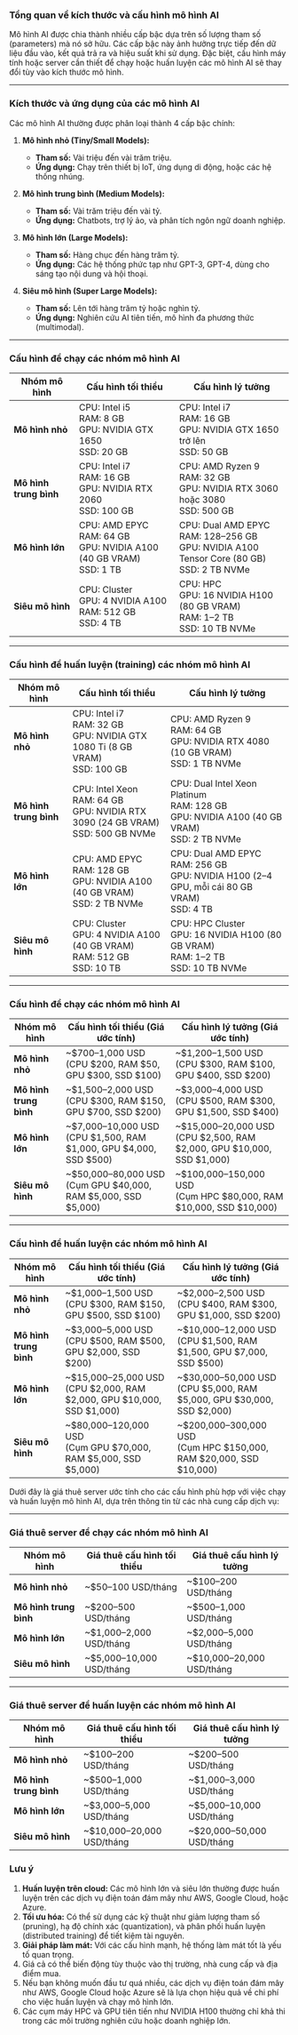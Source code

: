 ### Tổng quan về kích thước và cấu hình mô hình AI

Mô hình AI được chia thành nhiều cấp bậc dựa trên số lượng tham số (parameters) mà nó sở hữu. Các cấp bậc này ảnh hưởng trực tiếp đến dữ liệu đầu vào, kết quả trả ra và hiệu suất khi sử dụng. Đặc biệt, cấu hình máy tính hoặc server cần thiết để chạy hoặc huấn luyện các mô hình AI sẽ thay đổi tùy vào kích thước mô hình.

---

### Kích thước và ứng dụng của các mô hình AI
Các mô hình AI thường được phân loại thành 4 cấp bậc chính:

1. **Mô hình nhỏ (Tiny/Small Models):**
   - **Tham số:** Vài triệu đến vài trăm triệu.
   - **Ứng dụng:** Chạy trên thiết bị IoT, ứng dụng di động, hoặc các hệ thống nhúng.

2. **Mô hình trung bình (Medium Models):**
   - **Tham số:** Vài trăm triệu đến vài tỷ.
   - **Ứng dụng:** Chatbots, trợ lý ảo, và phân tích ngôn ngữ doanh nghiệp.

3. **Mô hình lớn (Large Models):**
   - **Tham số:** Hàng chục đến hàng trăm tỷ.
   - **Ứng dụng:** Các hệ thống phức tạp như GPT-3, GPT-4, dùng cho sáng tạo nội dung và hội thoại.

4. **Siêu mô hình (Super Large Models):**
   - **Tham số:** Lên tới hàng trăm tỷ hoặc nghìn tỷ.
   - **Ứng dụng:** Nghiên cứu AI tiên tiến, mô hình đa phương thức (multimodal).

---

### Cấu hình để chạy các nhóm mô hình AI

| **Nhóm mô hình**     | **Cấu hình tối thiểu**                                                                                     | **Cấu hình lý tưởng**                                                                                   |
|-----------------------|----------------------------------------------------------------------------------------------------------|--------------------------------------------------------------------------------------------------------|
| **Mô hình nhỏ**       | CPU: Intel i5 <br> RAM: 8 GB <br> GPU: NVIDIA GTX 1650 <br> SSD: 20 GB                                   | CPU: Intel i7 <br> RAM: 16 GB <br> GPU: NVIDIA GTX 1650 trở lên <br> SSD: 50 GB                        |
| **Mô hình trung bình**| CPU: Intel i7 <br> RAM: 16 GB <br> GPU: NVIDIA RTX 2060 <br> SSD: 100 GB                                | CPU: AMD Ryzen 9 <br> RAM: 32 GB <br> GPU: NVIDIA RTX 3060 hoặc 3080 <br> SSD: 500 GB                  |
| **Mô hình lớn**       | CPU: AMD EPYC <br> RAM: 64 GB <br> GPU: NVIDIA A100 (40 GB VRAM) <br> SSD: 1 TB                          | CPU: Dual AMD EPYC <br> RAM: 128–256 GB <br> GPU: NVIDIA A100 Tensor Core (80 GB) <br> SSD: 2 TB NVMe  |
| **Siêu mô hình**      | CPU: Cluster <br> GPU: 4 NVIDIA A100 <br> RAM: 512 GB <br> SSD: 4 TB                                    | CPU: HPC <br> GPU: 16 NVIDIA H100 (80 GB VRAM) <br> RAM: 1–2 TB <br> SSD: 10 TB NVMe                   |

---

### Cấu hình để huấn luyện (training) các nhóm mô hình AI

| **Nhóm mô hình**     | **Cấu hình tối thiểu**                                                                                     | **Cấu hình lý tưởng**                                                                                   |
|-----------------------|----------------------------------------------------------------------------------------------------------|--------------------------------------------------------------------------------------------------------|
| **Mô hình nhỏ**       | CPU: Intel i7 <br> RAM: 32 GB <br> GPU: NVIDIA GTX 1080 Ti (8 GB VRAM) <br> SSD: 100 GB                  | CPU: AMD Ryzen 9 <br> RAM: 64 GB <br> GPU: NVIDIA RTX 4080 (10 GB VRAM) <br> SSD: 1 TB NVMe            |
| **Mô hình trung bình**| CPU: Intel Xeon <br> RAM: 64 GB <br> GPU: NVIDIA RTX 3090 (24 GB VRAM) <br> SSD: 500 GB NVMe            | CPU: Dual Intel Xeon Platinum <br> RAM: 128 GB <br> GPU: NVIDIA A100 (40 GB VRAM) <br> SSD: 2 TB NVMe  |
| **Mô hình lớn**       | CPU: AMD EPYC <br> RAM: 128 GB <br> GPU: NVIDIA A100 (40 GB VRAM) <br> SSD: 2 TB NVMe                   | CPU: Dual AMD EPYC <br> RAM: 256 GB <br> GPU: NVIDIA H100 (2–4 GPU, mỗi cái 80 GB VRAM) <br> SSD: 4 TB |
| **Siêu mô hình**      | CPU: Cluster <br> GPU: 4 NVIDIA A100 (40 GB VRAM) <br> RAM: 512 GB <br> SSD: 10 TB                      | CPU: HPC Cluster <br> GPU: 16 NVIDIA H100 (80 GB VRAM) <br> RAM: 1–2 TB <br> SSD: 10 TB NVMe           |

---

### **Cấu hình để chạy các nhóm mô hình AI**

| **Nhóm mô hình**     | **Cấu hình tối thiểu (Giá ước tính)**                                    | **Cấu hình lý tưởng (Giá ước tính)**                                    |
|-----------------------|------------------------------------------------------------------------|------------------------------------------------------------------------|
| **Mô hình nhỏ**       | ~$700–1,000 USD <br> (CPU $200, RAM $50, GPU $300, SSD $100)          | ~$1,200–1,500 USD <br> (CPU $300, RAM $100, GPU $400, SSD $200)       |
| **Mô hình trung bình**| ~$1,500–2,000 USD <br> (CPU $300, RAM $150, GPU $700, SSD $200)       | ~$3,000–4,000 USD <br> (CPU $500, RAM $300, GPU $1,500, SSD $400)     |
| **Mô hình lớn**       | ~$7,000–10,000 USD <br> (CPU $1,500, RAM $1,000, GPU $4,000, SSD $500) | ~$15,000–20,000 USD <br> (CPU $2,500, RAM $2,000, GPU $10,000, SSD $1,000) |
| **Siêu mô hình**      | ~$50,000–80,000 USD <br> (Cụm GPU $40,000, RAM $5,000, SSD $5,000)    | ~$100,000–150,000 USD <br> (Cụm HPC $80,000, RAM $10,000, SSD $10,000) |

---

### **Cấu hình để huấn luyện các nhóm mô hình AI**

| **Nhóm mô hình**     | **Cấu hình tối thiểu (Giá ước tính)**                                    | **Cấu hình lý tưởng (Giá ước tính)**                                    |
|-----------------------|------------------------------------------------------------------------|------------------------------------------------------------------------|
| **Mô hình nhỏ**       | ~$1,000–1,500 USD <br> (CPU $300, RAM $150, GPU $500, SSD $100)        | ~$2,000–2,500 USD <br> (CPU $400, RAM $300, GPU $1,000, SSD $200)      |
| **Mô hình trung bình**| ~$3,000–5,000 USD <br> (CPU $500, RAM $500, GPU $2,000, SSD $200)      | ~$10,000–12,000 USD <br> (CPU $1,500, RAM $1,500, GPU $7,000, SSD $500) |
| **Mô hình lớn**       | ~$15,000–25,000 USD <br> (CPU $2,000, RAM $2,000, GPU $10,000, SSD $1,000) | ~$30,000–50,000 USD <br> (CPU $5,000, RAM $5,000, GPU $30,000, SSD $2,000) |
| **Siêu mô hình**      | ~$80,000–120,000 USD <br> (Cụm GPU $70,000, RAM $5,000, SSD $5,000)    | ~$200,000–300,000 USD <br> (Cụm HPC $150,000, RAM $20,000, SSD $10,000) |

Dưới đây là giá thuê server ước tính cho các cấu hình phù hợp với việc chạy và huấn luyện mô hình AI, dựa trên thông tin từ các nhà cung cấp dịch vụ:

---

### **Giá thuê server để chạy các nhóm mô hình AI**

| **Nhóm mô hình**     | **Giá thuê cấu hình tối thiểu**                     | **Giá thuê cấu hình lý tưởng**                     |
|-----------------------|----------------------------------------------------|---------------------------------------------------|
| **Mô hình nhỏ**       | ~$50–100 USD/tháng                            | ~$100–200 USD/tháng                          |
| **Mô hình trung bình**| ~$200–500 USD/tháng                           | ~$500–1,000 USD/tháng                        |
| **Mô hình lớn**       | ~$1,000–2,000 USD/tháng                       | ~$2,000–5,000 USD/tháng                      |
| **Siêu mô hình**      | ~$5,000–10,000 USD/tháng                      | ~$10,000–20,000 USD/tháng                    |

---

### **Giá thuê server để huấn luyện các nhóm mô hình AI**

| **Nhóm mô hình**     | **Giá thuê cấu hình tối thiểu**                     | **Giá thuê cấu hình lý tưởng**                     |
|-----------------------|----------------------------------------------------|---------------------------------------------------|
| **Mô hình nhỏ**       | ~$100–200 USD/tháng                           | ~$200–500 USD/tháng                          |
| **Mô hình trung bình**| ~$500–1,000 USD/tháng                         | ~$1,000–3,000 USD/tháng                      |
| **Mô hình lớn**       | ~$3,000–5,000 USD/tháng                       | ~$5,000–10,000 USD/tháng                     |
| **Siêu mô hình**      | ~$10,000–20,000 USD/tháng                     | ~$20,000–50,000 USD/tháng                    |


### Lưu ý
1. **Huấn luyện trên cloud:** Các mô hình lớn và siêu lớn thường được huấn luyện trên các dịch vụ điện toán đám mây như AWS, Google Cloud, hoặc Azure.
2. **Tối ưu hóa:** Có thể sử dụng các kỹ thuật như giảm lượng tham số (pruning), hạ độ chính xác (quantization), và phân phối huấn luyện (distributed training) để tiết kiệm tài nguyên.
3. **Giải pháp làm mát:** Với các cấu hình mạnh, hệ thống làm mát tốt là yếu tố quan trọng.
4. Giá cả có thể biến động tùy thuộc vào thị trường, nhà cung cấp và địa điểm mua.
4. Nếu bạn không muốn đầu tư quá nhiều, các dịch vụ điện toán đám mây như AWS, Google Cloud hoặc Azure sẽ là lựa chọn hiệu quả về chi phí cho việc huấn luyện và chạy mô hình lớn.
6. Các cụm máy HPC và GPU tiên tiến như NVIDIA H100 thường chỉ khả thi trong các môi trường nghiên cứu hoặc doanh nghiệp lớn.

